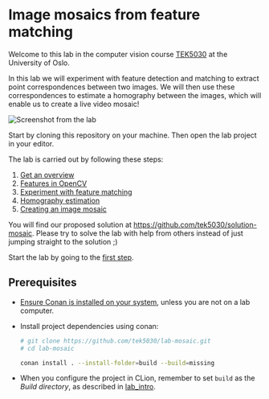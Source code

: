 # Image mosaics from feature matching

Welcome to this lab in the computer vision course [TEK5030] at the University of Oslo.

In this lab we will experiment with feature detection and matching to extract point correspondences between two images.
We will then use these correspondences to estimate a homography between the images, which will enable us to create a live video mosaic!

![Screenshot from the lab](lab-guide/img/screenshot_lab4.png)

Start by cloning this repository on your machine. 
Then open the lab project in your editor.

The lab is carried out by following these steps:

1. [Get an overview](lab-guide/1-get-an-overview.md)
2. [Features in OpenCV](lab-guide/2-features-in-opencv.md)
3. [Experiment with feature matching](lab-guide/3-experiment-with-feature-matching.md)
4. [Homography estimation](lab-guide/4-homography-estimation.md)
5. [Creating an image mosaic](lab-guide/5-creating-an-image-mosaic.md) 

You will find our proposed solution at https://github.com/tek5030/solution-mosaic. 
Please try to solve the lab with help from others instead of just jumping straight to the solution ;)

Start the lab by going to the [first step](lab-guide/1-get-an-overview.md).

## Prerequisites
- [Ensure Conan is installed on your system][conan], unless you are not on a lab computer.
- Install project dependencies using conan:

   ```bash
   # git clone https://github.com/tek5030/lab-mosaic.git
   # cd lab-mosaic

   conan install . --install-folder=build --build=missing
   ```
- When you configure the project in CLion, remember to set `build` as the _Build directory_, as described in [lab_intro].

[TEK5030]: https://www.uio.no/studier/emner/matnat/its/TEK5030/
[conan]: https://tek5030.github.io/tutorial/conan.html
[lab_intro]: https://github.com/tek5030/lab-intro/blob/master/cpp/lab-guide/1-open-project-in-clion.md#6-configure-project
